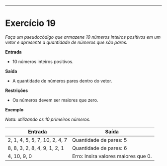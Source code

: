 ---
# Exercício 19

*Faça um pseudocódigo que armazene 10 números inteiros positivos em um vetor e apresente a quantidade de números que são pares.*

**Entrada**

- 10 números inteiros positivos.

**Saída**

- A quantidade de números pares dentro do vetor.

**Restrições**

- Os números devem ser maiores que zero.

**Exemplo**

*Nota: utilizando os 10 primeiros números.*

| Entrada                           | Saída                          |
|-----------------------------------|--------------------------------|
| 2, 1, 4, 5, 5, 7, 10, 2, 4, 7      | Quantidade de pares: 5          |
| 8, 8, 3, 2, 8, 4, 9, 1, 2, 1       | Quantidade de pares: 6          |
| 4, 10, 9, 0                       | Erro: Insira valores maiores que 0.|
